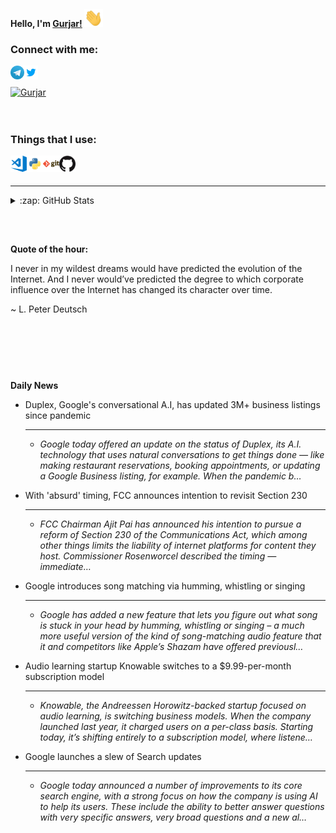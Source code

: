 #### Hello, I'm [Gurjar!](https://GurjarKing.github.io) <img src="https://raw.githubusercontent.com/ABSphreak/ABSphreak/master/gifs/Hi.gif" width="30px"></h2>


### Connect with me:

[<img align="left" alt="Gurjar | Telegram" width="22px" src="https://raw.githubusercontent.com/github/explore/80688e429a7d4ef2fca1e82350fe8e3517d3494d/topics/telegram/telegram.png" />][Telegram]
[<img align="left" alt="Gurjar | Twitter" width="22px" src="https://raw.githubusercontent.com/github/explore/80688e429a7d4ef2fca1e82350fe8e3517d3494d/topics/twitter/twitter.png" />][Twitter]
<br >
<br >
<a href="https://github.com/GurjarKing"><img src="https://komarev.com/ghpvc/?username=GurjarKing" alt="Gurjar" /></a> <br />
<br />
<br />
<!-- <br >

![](https://visitor-badge.glitch.me/badge?page_id=GurjarKing)

<br /> -->

### Things that I use:

[<img align="left" alt="Visual Studio Code" width="26px" src="https://raw.githubusercontent.com/github/explore/80688e429a7d4ef2fca1e82350fe8e3517d3494d/topics/visual-studio-code/visual-studio-code.png" />][VSCode]
[<img align="left" alt="Python" width="26px" src="https://raw.githubusercontent.com/github/explore/80688e429a7d4ef2fca1e82350fe8e3517d3494d/topics/python/python.png" />][Python]
[<img align="left" alt="Git" width="26px" src="https://raw.githubusercontent.com/github/explore/80688e429a7d4ef2fca1e82350fe8e3517d3494d/topics/git/git.png" />][Git]
[<img align="left" alt="GitHub" width="26px" src="https://raw.githubusercontent.com/github/explore/78df643247d429f6cc873026c0622819ad797942/topics/github/github.png" />][Github]

<br />
<br />

---
<details>
  <summary>:zap: GitHub Stats</summary>

<img align="left" alt="Gurjar's Github Stats" src="https://github-readme-stats.vercel.app/api?username=GurjarKing&show_icons=true&hide_border=true&count_private=true&include_all_commit=true&theme=algolia" />

</details>

<!-- ### 🔔 My latest tweet
<a href="https://twitter.com/Gurjar_King43" target="_blank">
	<img src="https://github.com/GurjarKing/GurjarKing/raw/master/tweet.png" width="70%" align="center" alt="Click to view on Twitter" title="My latest tweet, as an image"/>
</a> -->
<br>

<pre>

</pre>

**Quote of the hour:**

I never in my wildest dreams would have predicted the evolution of the Internet. And I never would’ve predicted the degree to which corporate influence over the Internet has changed its character over time.

~ L. Peter Deutsch
<pre>

</pre>
<br>
<pre>


</pre>
<strong>Daily News</strong>
  
  - Duplex, Google's conversational A.I, has updated 3M+ business listings since pandemic
     <hr/>
     
      - *Google today offered an update on the status of Duplex, its A.I. technology that uses natural conversations to get things done — like making restaurant reservations, booking appointments, or updating a Google Business listing, for example. When the pandemic b…*
     
  - With 'absurd' timing, FCC announces intention to revisit Section 230
      <hr/>
      
      - *FCC Chairman Ajit Pai has announced his intention to pursue a reform of Section 230 of the Communications Act, which among other things limits the liability of internet platforms for content they host. Commissioner Rosenworcel described the timing — immediate…*
      
  - Google introduces song matching via humming, whistling or singing
      <hr/>
      
      - *Google has added a new feature that lets you figure out what song is stuck in your head by humming, whistling or singing – a much more useful version of the kind of song-matching audio feature that it and competitors like Apple’s Shazam have offered previousl…*
      
  - Audio learning startup Knowable switches to a $9.99-per-month subscription model
      <hr/>
      
      - *Knowable, the Andreessen Horowitz-backed startup focused on audio learning, is switching business models. When the company launched last year, it charged users on a per-class basis. Starting today, it’s shifting entirely to a subscription model, where listene…*
       
  - Google launches a slew of Search updates
      <hr/>
       
       - *Google today announced a number of improvements to its core search engine, with a strong focus on how the company is using AI to help its users. These include the ability to better answer questions with very specific answers, very broad questions and a new al…*
      

<br />

[VSCode]: https://code.visualstudio.com/
[Python]: https://www.python.org/
[Git]: https://git-scm.com/
[Github]: https://github.com/
[Telegram]: https://t.me/Gurjar_King/
[Twitter]: https://twitter.com/Gurjar_King43/
